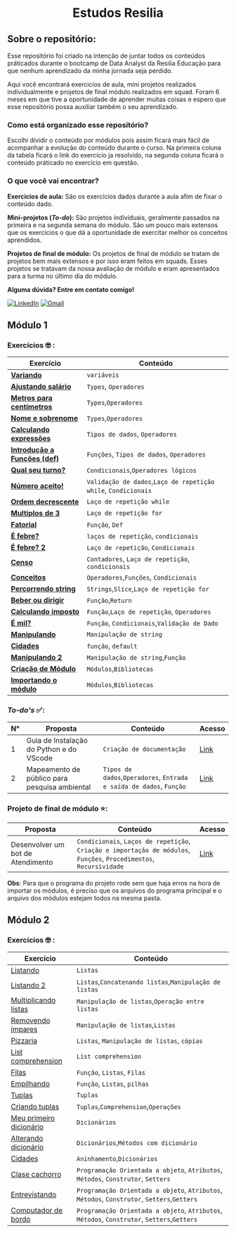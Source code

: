 
</p>
<p align="left">
<h1 align="center">Estudos Resilia</h3>
</p>


## Sobre o repositório:

Esse repositório foi criado na intenção de juntar todos os conteúdos práticados durante o bootcamp de Data Analyst da Resilia Educação para que nenhum aprendizado da minha jornada seja perdido. 

Aqui você encontrará exercicíos de aula, mini projetos realizados individualmente e projetos de final módulo realizados em squad. Foram 6 meses em que tive a oportunidade de aprender muitas coisas e espero que esse repositório possa auxiliar também o seu aprendizado.

### Como está organizado esse repositório?

Escolhi dividir o conteúdo por módulos pois assim ficará mais fácil de acompanhar a evolução do conteúdo durante o curso. Na primeira coluna da tabela ficará o link do exercício ja resolvido, na segunda coluna ficará o conteúdo práticado no exercício em questão.
<p>

### O que você vai encontrar?

**Exercicios de aula:** São os exercícios dados durante a aula afim de fixar o conteúdo dado. 

**Mini-projetos (*To-do*):** São projetos indivíduais, geralmente passados na primeira e na segunda semana do módulo. São um pouco mais extensos que os exercícios o que dá a oportunidade de exercitar melhor os conceitos aprendidos.

**Projetos de final de módulo:**  Os projetos de final de módulo se tratam de projetos bem mais extensos e por isso eram feitos em squads. Esses projetos se tratavam da nossa avaliação de módulo e eram apresentados para a turma no último dia do módulo.
</p>

**Alguma dúvida? Entre em contato comigo!**


[![LinkedIn](https://img.shields.io/badge/-LINKEDIN-0077B5?style=for-the-badge&logo=linkedin&logoColor=white)](https://www.linkedin.com/in/luizasampaiods/) [![Gmail](https://img.shields.io/badge/-Gmail-e3241e?style=for-the-badge&logo=Gmail&logoColor=white)](https://mail.google.com/mail/u/0/?fs=1&to=ssampaiolu@gmail.com&su=Contato%20via%20curr%C3%ADculo.&body=&bcc=&tf=cm)



## Módulo 1

### Exercícios 🤓 :

| Exercício | Conteúdo |
|--|--|
| [**Variando**](https://github.com/luizasampaio-s/EstudosResilia/blob/main/M%C3%B3dulo1/Variando.py)  | `variáveis` |  
|[**Ajustando salário**](https://github.com/luizasampaio-s/EstudosResilia/blob/main/M%C3%B3dulo1/Ajustando-sal%C3%A1rio.py)|`Types`, `Operadores`|
|[**Metros para centímetros**](https://github.com/luizasampaio-s/EstudosResilia/blob/main/M%C3%B3dulo1/Metros-para-cent%C3%ADmetros.py)|`Types`,`Operadores`
|[**Nome e sobrenome**](https://github.com/luizasampaio-s/EstudosResilia/blob/main/M%C3%B3dulo1/4-Nome-e-sobrenome.py)|`Types`,`Operadores`|
|[**Calculando expressões**](https://github.com/luizasampaio-s/EstudosResilia/blob/main/M%C3%B3dulo1/5-Calculando-express%C3%B5es.py)| `Tipos de dados`, `Operadores` |
|[**Introdução a Funções (def)**](https://github.com/luizasampaio-s/EstudosResilia/blob/main/M%C3%B3dulo1/6-Introdu%C3%A7%C3%A3o-funcoes.py)|`Funções`, `Tipos de dados`, `Operadores`|
|[**Qual seu turno?**](https://github.com/luizasampaio-s/EstudosResilia/blob/main/M%C3%B3dulo1/7-Turno.py)| `Condicionais`,`Operadores lógicos`
|[**Número aceito!**](https://github.com/luizasampaio-s/EstudosResilia/blob/main/M%C3%B3dulo1/8-N%C3%BAmero-aceito.py)| `Validação de dados`,`Laço de repetição while`, `Condicionais`|
|[**Ordem decrescente**](https://github.com/luizasampaio-s/EstudosResilia/blob/main/M%C3%B3dulo1/9-Ordem-decrescente.py)|`Laço de repetição while`|
|[**Multiplos de 3**](https://github.com/luizasampaio-s/EstudosResilia/blob/main/M%C3%B3dulo1/10-Multiplos-de-3.py)| `Laço de repetição for`|
|[**Fatorial**](https://github.com/luizasampaio-s/EstudosResilia/blob/main/M%C3%B3dulo1/11-Fatorial.py)| `Função`, `Def`|
|[**É febre?**](https://github.com/luizasampaio-s/EstudosResilia/blob/main/M%C3%B3dulo1/12-%C3%89-Febre.py)| `laços de repetição`, `condicionais` |
|[**É febre? 2**](https://github.com/luizasampaio-s/EstudosResilia/blob/main/M%C3%B3dulo1/13-%C3%89-Febre-2.py)| `Laço de repetição`, `Condicionais`|
|[**Censo**](https://github.com/luizasampaio-s/EstudosResilia/blob/main/M%C3%B3dulo1/14-Censo.py)|`Contadores`, `Laço de repetição`, `condicionais`|
|[**Conceitos**](https://github.com/luizasampaio-s/EstudosResilia/blob/main/M%C3%B3dulo1/15-Conceitos.py)| `Operadores`,`Funções`, `Condicionais`|
|[**Percorrendo string**](https://github.com/luizasampaio-s/EstudosResilia/blob/main/M%C3%B3dulo1/16-Percorrendo-String.py)|`Strings`,`Slice`,`Laço de repetição for`|
|[**Beber ou dirigir**](https://github.com/luizasampaio-s/EstudosResilia/blob/main/M%C3%B3dulo1/17-Beber-ou-dirigir.py)| `Função`,`Return`|
|[**Calculando imposto**](https://github.com/luizasampaio-s/EstudosResilia/blob/main/M%C3%B3dulo1/18-Calculo-imposto.py)| `Função`,`Laço de repetição`, `Operadores`|
|[**É mil?**](https://github.com/luizasampaio-s/EstudosResilia/blob/main/M%C3%B3dulo1/19-Maior-menor-que-mil.py)|`Função`, `Condicionais`,`Validação de Dado`|
|[**Manipulando**](https://github.com/luizasampaio-s/EstudosResilia/blob/main/M%C3%B3dulo1/20-Manipulando.py)|`Manipulação de string`|
|[**Cidades**](https://github.com/luizasampaio-s/EstudosResilia/blob/main/M%C3%B3dulo1/21-Cidade-Pais.py)|  `função`, `default`|
|[**Manipulando 2**](https://github.com/luizasampaio-s/EstudosResilia/blob/main/M%C3%B3dulo1/22-Def-String.py)| `Manipulação de string`,`Função`|
|[**Criação de Módulo**](https://github.com/luizasampaio-s/EstudosResilia/blob/main/M%C3%B3dulo1/Modulo.py)| `Módulos`,`Bibliotecas`|
|[**Importando o módulo**](https://github.com/luizasampaio-s/EstudosResilia/blob/main/M%C3%B3dulo1/24-Utilizando-modulo.py)| `Módulos`,`Bibliotecas`|

### *To-do's* ✅:

N° | Proposta | Conteúdo| Acesso | 
|--|--|--|--|
1 | Guia de Instalação do Python e do VScode | `Criação de documentação`| [Link](https://docs.google.com/document/d/1bUfA332_vvT7TfLuMuVgFAmHhsRMa53pSWmwzvCvMLA/edit?usp=sharing)
2| Mapeamento de público para pesquisa ambiental |`Tipos de dados`,`Operadores`, `Entrada e saída de dados`, `Função`|[Link](https://github.com/luizasampaio-s/EstudosResilia/blob/main/M%C3%B3dulo1/TODO%232%20-%20Luiza%20Sampaio%20%5BT20%5D.py)
### **Projeto de final de módulo ⭐**:

| Proposta | Conteúdo| Acesso | 
|--|--|--|
|Desenvolver um bot de Atendimento| `Condicionais`, `Laços de repetição`, `Criação e importação de módulos`, `Funções`, `Procedimentos`, `Recursividade`| [Link](https://github.com/luizasampaio-s/Projeto1)

**Obs**: Para que o programa do projeto rode sem que haja erros na hora de importar os módulos, é preciso que os arquivos do programa principal e o arquivo dos módulos estejam todos na mesma pasta.

## Módulo 2

### Exercícios 🤓 :

| Exercício | Conteúdo |
|---|---|
|[Listando]()|`Listas`|
|[Listando 2]()|`Listas`,`Concatenando listas`,`Manipulação de listas`|
|[Multiplicando listas]()|`Manipulação de listas`,`Operação entre listas`|
|[Removendo ímpares]()|`Manipulação de listas`,`Listas`|
|[Pizzaria]()|`Listas`, `Manipulação de listas`, `cópias`|
|[List comprehension]()|`List comprehension`| 
|[Filas]()| `Função`, `Listas`, `Filas`|
|[Empilhando]()|`Função`, `Listas`, `pilhas`|
|[Tuplas]()| `Tuplas`|
|[Criando tuplas]()|`Tuplas`,`Comprehension`,`Operações`|
|[Meu primeiro dicionário]()| `Dicionários`|
|[Alterando dicionário]()|`Dicionários`,`Métodos com dicionário`|
|[Cidades]()| `Aninhamento`,`Dicionários`| 
|[Clase cachorro]()|`Programação Orientada a objeto`, `Atributos`, `Métodos`, `Construtor`, `Setters`|
|[Entrevistando]()|`Programação Orientada a objeto`, `Atributos`, `Métodos`, `Construtor`, `Setters`,`Getters`|
|[Computador de bordo]()|  `Programação Orientada a objeto`, `Atributos`, `Métodos`, `Construtor`, `Setters`,`Getters`|